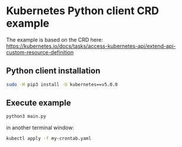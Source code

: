 # Kubernetes Python client CRD example

The example is based on the CRD here: https://kubernetes.io/docs/tasks/access-kubernetes-api/extend-api-custom-resource-definition

## Python client installation

```bash
sudo -H pip3 install -U kubernetes==v5.0.0
```

## Execute example

```bash
python3 main.py
```

in another terminal window:

```bash
kubectl apply -f my-crontab.yaml
```
